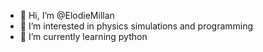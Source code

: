 - 👋 Hi, I’m @ElodieMillan
- 👀 I’m interested in physics simulations and programming
- 🌱 I’m currently learning python

<!---
ElodieMillan/ElodieMillan is a ✨ special ✨ repository because its `README.md` (this file) appears on your GitHub profile.
You can click the Preview link to take a look at your changes.
--->
